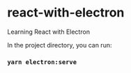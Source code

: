 # react-with-electron
Learning React with Electron

In the project directory, you can run:

### `yarn electron:serve`